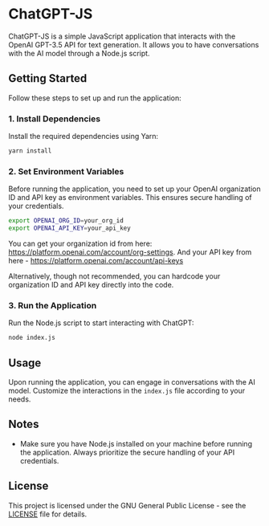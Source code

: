
# ChatGPT-JS

ChatGPT-JS is a simple JavaScript application that interacts with the OpenAI GPT-3.5 API for text generation. It allows you to have conversations with the AI model through a Node.js script.

## Getting Started

Follow these steps to set up and run the application:

### 1. Install Dependencies

Install the required dependencies using Yarn:

```sh
yarn install
```

### 2. Set Environment Variables

Before running the application, you need to set up your OpenAI organization ID and API key as environment variables. This ensures secure handling of your credentials.

```sh
export OPENAI_ORG_ID=your_org_id
export OPENAI_API_KEY=your_api_key
```
You can get your organization id from here: https://platform.openai.com/account/org-settings. And your API key from here - https://platform.openai.com/account/api-keys

Alternatively, though not recommended, you can hardcode your organization ID and API key directly into the code.

### 3. Run the Application

Run the Node.js script to start interacting with ChatGPT:

```sh
node index.js
```

## Usage

Upon running the application, you can engage in conversations with the AI model. Customize the interactions in the `index.js` file according to your needs.

## Notes

- Make sure you have Node.js installed on your machine before running the application.
   Always prioritize the secure handling of your API credentials.

## License

This project is licensed under the GNU General Public License - see the [LICENSE](LICENSE) file for details.

